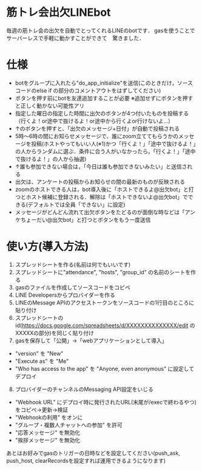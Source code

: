 # 筋トレ会出欠LINEbot

毎週の筋トレ会の出欠を自動でとってくれるLINEのbotです．
gasを使うことでサーバーレスで手軽に動かすことができて　驚きました．


# 仕様

* botをグループに入れたら"do_app_initialize"を送信(このときだけ，ソースコードのelse if の部分のコメントアウトをはずしてください)
* ボタンを押す前にbotを友達追加することが必要 ※追加せずにボタンを押すと正しく動かない可能性アリ
* 指定した曜日の指定した時間に出欠のボタンが4つ付いたものを投稿する（行くよ！or途中で抜けるよ！or途中から行くよor行けないよ…）
* ↑のボタンを押すと、「出欠のメッセージ+日付」が自動で投稿される
* 5時〜6時の間にお知らせメッセージで、誰にzoom立ててもらうかのメッセージを投稿(ホストやってもいい人(※1)かつ「行くよ！」「途中で抜けるよ！」の人からランダムに選ぶ．条件に合う人がいなかったら，「行くよ！」「途中で抜けるよ！」の人から抽選)
* ↑誰も参加できない場合は，「今日は誰も参加できないみたい」と送信される
* 出欠は、アンケートの投稿からお知らせの間の最新のものが反映される
* zoomのホストできる人は，bot導入後に「ホストできるよ@出欠bot」と打つとホスト候補に登録される．解除は「ホストできないよ@出欠bot」でできる(デフォルトでは全員「できない」に設定)
* メッセージがどんどん流れて出欠ボタンをたどるのが面倒な時などは「アンケちょーだい@出欠bot」と打つとボタンをもう一度送信


# 使い方(導入方法)

1. スプレッドシートを作る(名前は何でもいいです)
2. スプレッドシートに"attendance", "hosts", "group_id" の名前のシートを作る
3. gasのファイルを作成してソースコードをコピペ
4. LINE Developersからプロバイダーを作る
5. LINEのMessage APIのアクセストークンをソースコードの1行目のところに貼り付け
6. スプレッドシートのid(https://docs.google.com/spreadsheets/d/XXXXXXXXXXXXXX/edit のXXXXXの部分)を同じく貼り付け
7. gasを保存して「公開」→「webアプリケーションとして導入」
* "version" を "New"
* "Execute as" を "Me"
* "Who has access to the app" を "Anyone, even anonymous" に設定してデプロイ
8. プロバイダーのチャンネルのMessaging API設定をいじる
* "Webhook URL" にデプロイ時に発行されたURL(末尾が/execで終わるやつ)をコピペ→更新→検証
* "Webhookの利用" をオンに
* "グループ・複数人チャットへの参加" を許可
* "応答メッセージ" を無効化
* "挨拶メッセージ" を無効化

あとはお好みでgasのトリガーの日時などを設定してください(push_ask, push_host, clearRecordsを設定すれば運用できるようになります)
